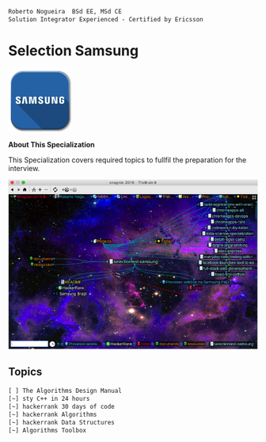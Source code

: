 ```
Roberto Nogueira  BSd EE, MSd CE
Solution Integrator Experienced - Certified by Ericsson
```
# Selection Samsung

![ebook cover](images/samsung.png)

**About This Specialization**

This Specialization covers required topics to fullfil the preparation for the interview.

<img src="images/screenshot.png" alt="Drawing" style="width: 600px;"/>

## Topics
```
[ ] The Algorithms Design Manual
[~] sty C++ in 24 hours
[~] hackerrank 30 days of code
[~] hackerrank Algorithms
[~] hackerrank Data Structures
[~] Algorithms Toolbox
```


